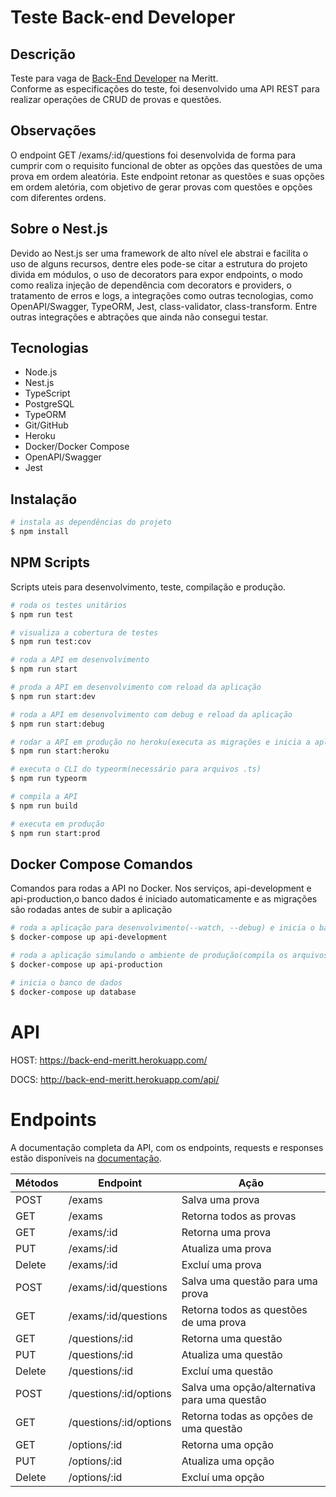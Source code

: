 # Teste Back-end Developer

## Descrição

Teste para vaga de [Back-End Developer](https://github.com/Meritts/test-back-end-meritt) na Meritt.</br>
Conforme as especificações do teste, foi desenvolvido uma API REST para realizar operações de CRUD de provas e questões.

## Observações
O endpoint GET /exams/:id/questions foi desenvolvida de forma para cumprir com o requisito funcional de obter as opções das questões de uma prova em ordem aleatória. Este endpoint retonar as questões e suas opções em ordem aletória, com objetivo de gerar provas com questões e opções com diferentes ordens.


## Sobre o Nest.js
Devido ao Nest.js ser uma framework de alto nível ele abstrai e facilita o uso de alguns recursos, dentre eles pode-se citar a estrutura do projeto divida em módulos, o uso de decorators para expor endpoints, o modo como realiza injeção de dependência com decorators e providers, o tratamento de erros e logs, a integrações como outras tecnologias, como OpenAPI/Swagger, TypeORM, Jest, class-validator, class-transform. Entre outras integrações e abtrações que ainda não consegui testar.

## Tecnologias
* Node.js
* Nest.js
* TypeScript
* PostgreSQL
* TypeORM
* Git/GitHub
* Heroku
* Docker/Docker Compose
* OpenAPI/Swagger
* Jest



## Instalação

```bash
# instala as dependências do projeto
$ npm install
```

## NPM Scripts
Scripts uteis para desenvolvimento, teste, compilação e produção.

```bash
# roda os testes unitários
$ npm run test

# visualiza a cobertura de testes
$ npm run test:cov

# roda a API em desenvolvimento
$ npm run start

# proda a API em desenvolvimento com reload da aplicação
$ npm run start:dev

# roda a API em desenvolvimento com debug e reload da aplicação
$ npm run start:debug

# rodar a API em produção no heroku(executa as migrações e inicia a aplicação)
$ npm run start:heroku

# executa o CLI do typeorm(necessário para arquivos .ts)
$ npm run typeorm

# compila a API
$ npm run build

# executa em produção
$ npm run start:prod
```

## Docker Compose Comandos
Comandos para rodas a API no Docker. Nos serviços, api-development e api-production,o banco dados é iniciado automaticamente e as migrações são rodadas antes de subir a aplicação
```bash
# roda a aplicação para desenvolvimento(--watch, --debug) e inicia o banco de dados.
$ docker-compose up api-development

# roda a aplicação simulando o ambiente de produção(compila os arquivos para JS) e inicia o banco de dados.
$ docker-compose up api-production

# inicia o banco de dados
$ docker-compose up database
```

# API
HOST: https://back-end-meritt.herokuapp.com/

DOCS: http://back-end-meritt.herokuapp.com/api/


# Endpoints
A documentação completa da API, com os endpoints, requests e responses estão disponíveis na [documentação](http://back-end-meritt.herokuapp.com/api/).

|Métodos|Endpoint|Ação|
|-------|--------|----|
POST | /exams | Salva uma prova
GET | /exams | Retorna todos as provas
GET | /exams/:id | Retorna uma prova
PUT | /exams/:id | Atualiza uma prova
Delete | /exams/:id | Excluí uma prova
POST | /exams/:id/questions | Salva uma questão para uma prova
GET | /exams/:id/questions | Retorna todos as questões de uma prova
GET | /questions/:id | Retorna uma questão
PUT | /questions/:id | Atualiza uma questão
Delete | /questions/:id | Excluí uma questão
POST | /questions/:id/options | Salva uma opção/alternativa para uma questão
GET | /questions/:id/options | Retorna todas as opções de uma questão
GET | /options/:id | Retorna uma opção
PUT | /options/:id | Atualiza uma opção
Delete | /options/:id | Excluí uma opção
